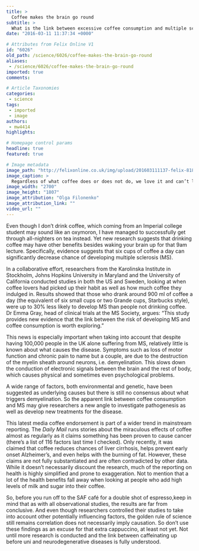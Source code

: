 ```yaml
---
title: >
  Coffee makes the brain go round
subtitle: >
  What is the link between excessive coffee consumption and multiple sclerosis?
date: "2016-03-11 11:37:34 +0000"

# Attributes from Felix Online V1
id: "6026"
old_path: /science/6026/coffee-makes-the-brain-go-round
aliases:
 - /science/6026/coffee-makes-the-brain-go-round
imported: true
comments:

# Article Taxonomies
categories:
 - science
tags:
 - imported
 - image
authors:
 - mw4414
highlights:

# Homepage control params
headline: true
featured: true

# Image metadata
image_path: "http://felixonline.co.uk/img/upload/201603111137-felix-8189896503_377474128d_o.jpg"
image_caption: >
  Regardless of what coffee does or does not do, we love it and can’t live without it.
image_width: "2700"
image_height: "1807"
image_attribution: "Olga Filonenko"
image_attribution_link: ""
video_url: ""
---
```


Even though I don’t drink coffee, which coming from an Imperial college student may sound like an oxymoron, I have managed to successfully get through all-nighters on tea instead. Yet new research suggests that drinking coffee may have other benefits besides waking your brain up for that 9am lecture. Specifically, evidence suggests that six cups of coffee a day can significantly decrease chance of developing multiple sclerosis (MS).

In a collaborative effort, researchers from the Karolinska Institute in Stockholm, Johns Hopkins University in Maryland and the University of California conducted studies in both the US and Sweden, looking at when coffee lovers had picked up their habit as well as how much coffee they indulged in. Results showed that those who drank around 900 ml of coffee a day (the equivalent of six small cups or two Grande cups, Starbucks style), were up to 30% less likely to develop MS than people not drinking coffee. Dr Emma Gray, head of clinical trials at the MS Society, argues: “This study provides new evidence that the link between the risk of developing MS and coffee consumption is worth exploring.”

This news is especially important when taking into account that despite having 100,000 people in the UK alone suffering from MS, relatively little is known about what causes the disease. Symptoms such as loss of motor function and chronic pain to name but a couple, are due to the destruction of the myelin sheath around neurons, i.e. demyelination. This slows down the conduction of electronic signals between the brain and the rest of body, which causes physical and sometimes even psychological problems.

A wide range of factors, both environmental and genetic, have been suggested as underlying causes but there is still no consensus about what triggers demyelination. So the apparent link between coffee consumption and MS may give researchers a new angle to investigate pathogenesis as well as develop new treatments for the disease.

This latest media coffee endorsement is part of a wider trend in mainstream reporting. The _Daily Mail_ runs stories about the miraculous effects of coffee almost as regularly as it claims something has been proven to cause cancer (there’s a list of 116 factors last time I checked). Only recently, it was claimed that coffee reduces chances of liver cirrhosis, helps prevent early onset Alzheimer’s, and even helps with the burning of fat. However, these claims are not fully substantiated and are often contradicted by other data. While it doesn’t necessarily discount the research, much of the reporting on health is highly simplified and prone to exaggeration. Not to mention that a lot of the health benefits fall away when looking at people who add high levels of milk and sugar into their coffee.

So, before you run off to the SAF café for a double shot of espresso,keep in mind that as with all observational studies, the results are far from conclusive. And even though researchers controlled their studies to take into account other potentially influencing factors, the golden rule of science still remains correlation does not necessarily imply causation. So don’t use these findings as an excuse for that extra cappuccino, at least not yet. Not until more research is conducted and the link between caffeinating up before uni and neurodegenerative diseases is fully understood.
